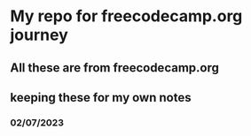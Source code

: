# My repo for freecodecamp.org journey

## All these are from freecodecamp.org
## keeping these for my own notes
### 02/07/2023
